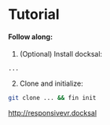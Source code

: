 # Tutorial

#### Follow along:

1. (Optional) Install docksal:
```bash
...
```

2. Clone and initialize:
```bash
git clone ... && fin init
```

http://responsivevr.docksal
